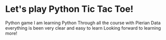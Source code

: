 # Let's play Python Tic Tac Toe!
Python game
I am learning Python
Through all the course with Pierian Data everything is been very clear and easy to learn
Looking forward to learning more!

